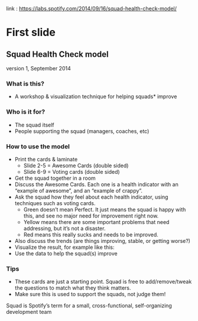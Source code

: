 link : https://labs.spotify.com/2014/09/16/squad-health-check-model/



# First slide

## Squad Health Check model
version 1, September 2014

### What is this?
* A workshop & visualization technique for helping squads* improve

### Who is it for?
* The squad itself
* People supporting the squad (managers, coaches, etc)

### How to use the model
* Print the cards & laminate
  * Slide 2-5 = Awesome Cards (double sided)
  * Slide 6-9 = Voting cards (double sided)
* Get the squad together in a room
* Discuss the Awesome Cards. Each one is a health indicator with an “example of awesome”, and an “example of crappy”. 
* Ask the squad how they feel about each health indicator, using techniques such as voting cards.
  * Green doesn’t mean Perfect. It just means the squad is happy with this, and see no major need for improvement right now.
  * Yellow means there are some important problems that need addressing, but it’s not a disaster.
  * Red means this really sucks and needs to be improved.
* Also discuss the trends (are things improving, stable, or getting worse?)
* Visualize the result, for example like this:
* Use the data to help the squad(s) improve

### Tips
* These cards are just a starting point. Squad is free to add/remove/tweak the questions to match what they think matters.
* Make sure this is used to support the squads, not judge them!

Squad is Spotify’s term for a small, cross-functional, self-organizing development team
